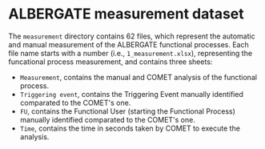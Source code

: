 # ALBERGATE measurement dataset
The `measurement` directory contains 62 files, which represent the automatic and manual measurement of the ALBERGATE functional processes.
Each file name starts with a number (i.e., `1_measurement.xlsx`), representing the funcational process measurement, and contains three sheets:
- `Measurement`, contains the manual and COMET analysis of the functional process.
- `Triggering event`, contains the Triggering Event manually identified comparated to the COMET's one.
- `FU`, contains the Functional User (starting the Functional Process) manually identified comparated to the COMET's one.
- `Time`, contains the time in seconds taken by COMET to execute the analysis.
